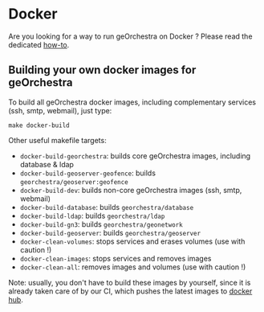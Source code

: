 # Docker

Are you looking for a way to run geOrchestra on Docker ?
Please read the dedicated [how-to](https://github.com/georchestra/docker).

## Building your own docker images for geOrchestra

To build all geOrchestra docker images, including complementary services (ssh, smtp, webmail), just type:
```
make docker-build
```

Other useful makefile targets:
 * `docker-build-georchestra`: builds core geOrchestra images, including database & ldap
 * `docker-build-geoserver-geofence`: builds `georchestra/geoserver:geofence`
 * `docker-build-dev`: builds non-core geOrchestra images (ssh, smtp, webmail)
 * `docker-build-database`: builds `georchestra/database`
 * `docker-build-ldap`: builds `georchestra/ldap`
 * `docker-build-gn3`: builds `georchestra/geonetwork`
 * `docker-build-geoserver`: builds `georchestra/geoserver`
 * `docker-clean-volumes`: stops services and erases volumes (use with caution !)
 * `docker-clean-images`: stops services and removes images 
 * `docker-clean-all`: removes images and volumes (use with caution !)


Note: usually, you don't have to build these images by yourself, since it is already taken care of by our CI, which pushes the latest images to [docker hub](https://hub.docker.com/u/georchestra/).
